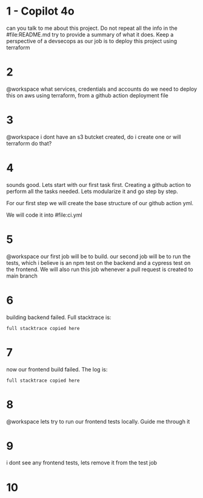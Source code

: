 # 1 - Copilot 4o

can you talk to me about this project. Do not repeat all the info in the #file:README.md try to provide a summary of what it does. 
Keep a perspective of a devsecops as our job is to deploy this project using terraform

# 2

@workspace what services, credentials and accounts do we need to deploy this on aws using terraform, from a github action deployment file

# 3

@workspace i dont have an s3 butcket created, do i create one or will terraform do that?

# 4

sounds good. Lets start with our first task first. Creating a github action to perform all the tasks needed. Lets modularize it and go step by step. 

For our first step we will create the base structure of our github action yml.

We will code it into #file:ci.yml 

# 5

@workspace our first job will be to build. our second job will be to run the tests, which i believe is an npm test on the backend and a cypress test on the frontend.
We will also run this job whenever a pull request is created to main branch

# 6

building backend failed. Full stacktrace is:

```
full stacktrace copied here
```

# 7

now our frontend build failed. The log is:

```
full stacktrace copied here
```

# 8

@workspace lets try to run our frontend tests locally. Guide me through it

# 9

i dont see any frontend tests, lets remove it from the test job

# 10